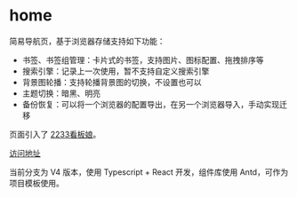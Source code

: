 # home

简易导航页，基于浏览器存储支持如下功能：

+ 书签、书签组管理：卡片式的书签，支持图片、图标配置、拖拽排序等
+ 搜索引擎：记录上一次使用，暂不支持自定义搜索引擎
+ 背景图轮播：支持轮播背景图的切换，不设置也可以
+ 主题切换：暗黑、明亮
+ 备份恢复：可以将一个浏览器的配置导出，在另一个浏览器导入，手动实现迁移

页面引入了 [2233看板娘](https://github.com/ChiruMori/poster-girl-l2d-2233)。

[访问地址](https://mori.plus/home/index.html)

当前分支为 V4 版本，使用 Typescript + React 开发，组件库使用 Antd，可作为项目模板使用。
